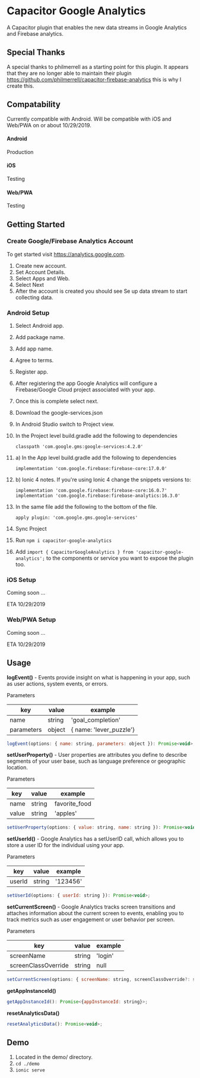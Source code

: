 # Capacitor Google Analytics

A Capacitor plugin that enables the new data streams in Google Analytics and Firebase analytics.

## Special Thanks

A special thanks to philmerrell as a starting point for this plugin. It appears that they are no longer able to maintain their plugin https://github.com/philmerrell/capacitor-firebase-analytics this is why I create this.

## Compatability

Currently compatible with Android. Will be compatible with iOS and Web/PWA on or about 10/29/2019.

#### Android

Production

#### iOS

Testing

#### Web/PWA

Testing

## Getting Started

### Create Google/Firebase Analytics Account

To get started visit https://analytics.google.com. 

1. Create new account.
2. Set Account Details.
3. Select Apps and Web.
4. Select Next
5. After the account is created you should see Se up data stream to start collecting data.

### Android Setup

1. Select Android app.
2. Add package name.
3. Add app name.
4. Agree to terms.
5. Register app.
6. After registering the app Google Analytics will configure a Firebase/Google Cloud project associated with your app.
7. Once this is complete select next.
8. Download the google-services.json
9. In Android Studio switch to Project view.
10. In the Project level build.gradle add the following to dependencies
    ```
    classpath 'com.google.gms:google-services:4.2.0'
    ```
11. a) In the App level build.gradle add the following to dependencies
    ```
    implementation 'com.google.firebase:firebase-core:17.0.0'
    ```

11. b) Ionic 4 notes. If you're using Ionic 4 change the snippets versions to:
    ```
    implementation 'com.google.firebase:firebase-core:16.0.7'
    implementation 'com.google.firebase:firebase-analytics:16.3.0'
    ```

12. In the same file add the following to the bottom of the file.
    ```
    apply plugin: 'com.google.gms.google-services'
    ```

13. Sync Project

14. Run `npm i capacitor-google-analytics`

15. Add `import { CapacitorGoogleAnalytics } from 'capacitor-google-analytics';` to the components or service you want to expose the plugin too.


### iOS Setup

Coming soon ...

ETA 10/29/2019

### Web/PWA Setup

Coming soon ...

ETA 10/29/2019

## Usage

 **logEvent()** - Events provide insight on what is happening in your app, such as user actions, system events, or errors.

Parameters

| key | value | example |
|----|---|---|
| name | string | 'goal_completion' |
| parameters | object | { name: 'lever_puzzle'} |

  ```javascript
  logEvent(options: { name: string, parameters: object }): Promise<void>;
  ```
  
  **setUserProperty()** - User properties are attributes you define to describe segments of your user base, such as language preference or geographic location. 

Parameters

| key | value | example |
|----|---|---|
| name | string | favorite_food |
| value | string | 'apples' |

  ```javascript
  setUserProperty(options: { value: string, name: string }): Promise<void>;
  ```
  
  **setUserId()** - Google Analytics has a setUserID call, which allows you to store a user ID for the individual using your app.

Parameters

| key | value | example |
|----|---|---|
| userId | string | '123456' |

  ```javascript
  setUserId(options: { userId: string }): Promise<void>;
  ```
  
  **setCurrentScreen()** - Google Analytics tracks screen transitions and attaches information about the current screen to events, enabling you to track metrics such as user engagement or user behavior per screen.

Parameters

| key | value | example |
|----|---|---|
| screenName | string | 'login' |
| screenClassOverride | string | null |

  ```javascript
  setCurrentScreen(options: { screenName: string, screenClassOverride?: string }): Promise<void>;
  ```
  
  **getAppInstanceId()**
  ```javascript
  getAppInstanceId(): Promise<{appInstanceId: string}>;
  ```
  
  **resetAnalyticsData()**
  ```javascript
  resetAnalyticsData(): Promise<void>;
  ```

  ## Demo

  1. Located in the demo/ directory.
  2. `cd ./demo`
  3. `ionic serve`

